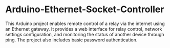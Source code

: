 # Arduino-Ethernet-Socket-Controller
This Arduino project enables remote control of a relay via the internet using an Ethernet gateway. It provides a web interface for relay control, network settings configuration, and monitoring the status of another device through ping. The project also includes basic password authentication.
